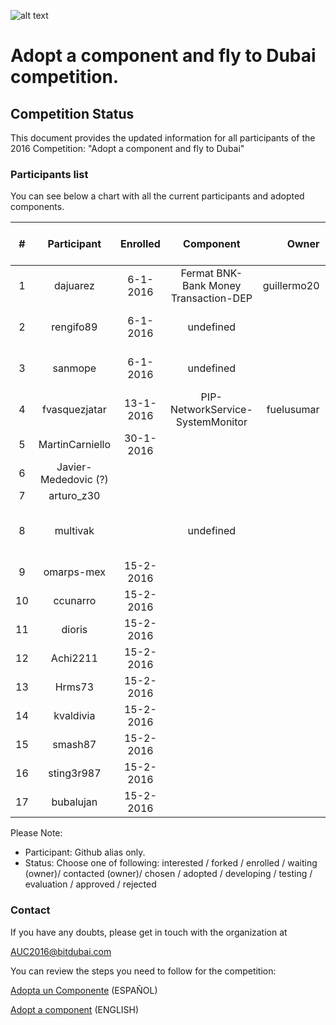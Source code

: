 ![alt text](https://github.com/bitDubai/media-kit/blob/master/MediaKit/Fermat%20Branding/Fermat%20Logotype/Fermat_Logo_3D.png "Fermat Logo")

# Adopt a component and fly to Dubai competition.

## Competition Status
This document provides the updated information for all participants of the 2016 Competition: "Adopt a component and fly to Dubai"

### Participants list

You can see below a chart with all the current participants and adopted components. 

| # | Participant | Enrolled |  Component | Owner | Status | Comments | Score | Amount Collected [USD] |
|:---:|:---:|:---:|:---:|---:|:---:|:---:|:---:|:---:|
|1|dajuarez|6-1-2016| Fermat BNK-Bank Money Transaction-DEP | guillermo20 |adopted||||
|2|rengifo89|6-1-2016| undefined | |initial contact only |isue #8|||
|3|sanmope|6-1-2016 | undefined | | initial contact only |isue #9|||
|4|fvasquezjatar|13-1-2016 |PIP-NetworkService-SystemMonitor |fuelusumar| contacted | component not ready yet|||
|5|MartinCarniello |30-1-2016| | | |martincarniello@gmail.com|||
|6|Javier-Mededovic (?) | | | | |mededovic_543@yahoo.com.ar|||
|7|arturo_z30| | | | |issue#1 27-12-2015 empty|||
|8|multivak| |undefined | | repor forked - not enrolled | issue #10 6-1-2016|||
|9|omarps-mex|15-2-2016 | | | |omarps@gmail.com|||
|10|ccunarro |15-2-2016 | | | |carloscunarro@gmail.com|||
|11|dioris |15-2-2016 | | | |dioris.aguilar@gmail.com|||
|12|Achi2211 |15-2-2016 | | | |achi2211@gmail.com|||
|13|Hrms73 |15-2-2016 | | | |hmaldonado81292@gmail.com|||
|14|kvaldivia |15-2-2016 | | | |kenny.valdivia.cs1@gmail.com|||
|15|smash87 |15-2-2016 | | | |lgdetlef@gmail.com|||
|16|sting3r987 |15-2-2016 | | | |dsdx987@gmail.com|||
|17|bubalujan |15-2-2016 | | | |jorgematiaslujan@gmail.com|||




Please Note: 
* Participant: Github alias only.
* Status: Choose one of following:  interested / forked / enrolled / waiting (owner)/ contacted (owner)/ chosen / adopted / developing / testing / evaluation / approved / rejected 


### Contact	
If you have any doubts, please get in touch with the organization at

AUC2016@bitdubai.com

You can review the steps you need to follow for the competition:

[Adopta un Componente](http://bitdubai.com/wp/adopta-un-componente) (ESPAÑOL)

[Adopt a component](http://bitdubai.com/wp/adopt-a-component) (ENGLISH)

